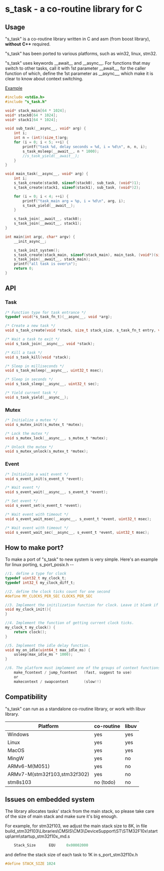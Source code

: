 # s_task - a co-routine library for C

## Usage
"s_task" is a co-routine library written in C and asm (from boost library), **without** **C++** required.

"s_task" has been ported to various platforms, such as win32, linux, stm32.

"s_task" uses keywords \_\_await\_\_ and \_\_async\_\_. For functions that may switch to other tasks, call it with 1st parameter \_\_await\_\_, for the caller function of which, define the 1st parameter as \_\_async\_\_, which make it is clear to know about context switching.

[Example](example.c)

```c
#include <stdio.h>
#include "s_task.h"

void* stack_main[64 * 1024];
void* stack0[64 * 1024];
void* stack1[64 * 1024];

void sub_task(__async__, void* arg) {
    int i;
    int n = (int)(size_t)arg;
    for (i = 0; i < 5; ++i) {
        printf("task %d, delay seconds = %d, i = %d\n", n, n, i);
        s_task_msleep(__await__, n * 1000);
        //s_task_yield(__await__);
    }
}

void main_task(__async__, void* arg) {
    int i;
    s_task_create(stack0, sizeof(stack0), sub_task, (void*)1);
    s_task_create(stack1, sizeof(stack1), sub_task, (void*)2);

    for (i = 0; i < 4; ++i) {
        printf("task_main arg = %p, i = %d\n", arg, i);
        s_task_yield(__await__);
    }

    s_task_join(__await__, stack0);
    s_task_join(__await__, stack1);
}

int main(int argc, char* argv) {
    __init_async__;

    s_task_init_system();
    s_task_create(stack_main, sizeof(stack_main), main_task, (void*)(size_t)argc);
    s_task_join(__await__, stack_main);
    printf("all task is over\n");
    return 0;
}
```

## API

### Task

```c
/* Function type for task entrance */
typedef void(*s_task_fn_t)(__async__, void *arg);

/* Create a new task */
void s_task_create(void *stack, size_t stack_size, s_task_fn_t entry, void *arg);

/* Wait a task to exit */
void s_task_join(__async__, void *stack);

/* Kill a task */
void s_task_kill(void *stack);

/* Sleep in milliseconds */
void s_task_msleep(__async__, uint32_t msec);

/* Sleep in seconds */
void s_task_sleep(__async__, uint32_t sec);

/* Yield current task */
void s_task_yield(__async__);
```

### Mutex
```c
/* Initialize a mutex */
void s_mutex_init(s_mutex_t *mutex);

/* Lock the mutex */
void s_mutex_lock(__async__, s_mutex_t *mutex);

/* Unlock the mutex */
void s_mutex_unlock(s_mutex_t *mutex);
```

### Event
```c
/* Initialize a wait event */
void s_event_init(s_event_t *event);

/* Wait event */
void s_event_wait(__async__, s_event_t *event);

/* Set event */
void s_event_set(s_event_t *event);

/* Wait event with timeout */
void s_event_wait_msec(__async__, s_event_t *event, uint32_t msec);

/* Wait event with timeout */
void s_event_wait_sec(__async__, s_event_t *event, uint32_t msec);
```

## How to make port?
To make a port of "s_task" to new system is very simple.
Here's an example for linux porting, s_port_posix.h --
```c
//1. define a type for clock
typedef uint32_t my_clock_t;
typedef int32_t my_clock_diff_t;

//2. define the clock ticks count for one second
#define MY_CLOCKS_PER_SEC CLOCKS_PER_SEC

//3. Implement the initilization function for clock. Leave it blank if not required.
void my_clock_init(){
}

//4. Implement the function of getting current clock ticks.
my_clock_t my_clock() {
    return clock();
}

//5. Implement the idle delay function.
void my_on_idle(uint64_t max_idle_ms) {
    usleep(max_idle_ms * 1000);
}

//6. The platform must implement one of the groups of context functions, 
    make_fcontext / jump_fcontext   (fast, suggest to use)
    or 
    makecontext / swapcontext       (slow!!)
```

## Compatibility

"s_task" can run as a standalone co-routine library, or work with libuv library.

   | Platform                    | co-routine | libuv |
   |-----------------------------|------------|-------|
   | Windows                     | yes        | yes   |
   | Linux                       | yes        | yes   |
   | MacOS                       | yes        | yes   |
   | MingW                       | yes        | no    |
   | ARMv6-M(M051)               | yes        | no    |
   | ARMv7-M(stm32f103,stm32f302)| yes        | no    |
   | stm8s103                    | no (todo)  | no    |

## Issues on embedded system
The library allocates tasks' stack from the main stack,
so please take care of the size of main stack and make sure it's big enough.

For example, for stm32f103, we adjust the main stack size to 8K,
in file build_stm32f103\Libraries\CMSIS\CM3\DeviceSupport\ST\STM32F10x\startup\arm\startup_stm32f10x_md.s
```asm
    Stack_Size      EQU     0x00002000
```

and define the stack size of each task to 1K in s_port_stm32f10x.h
```c
#define STACK_SIZE 1024
```
